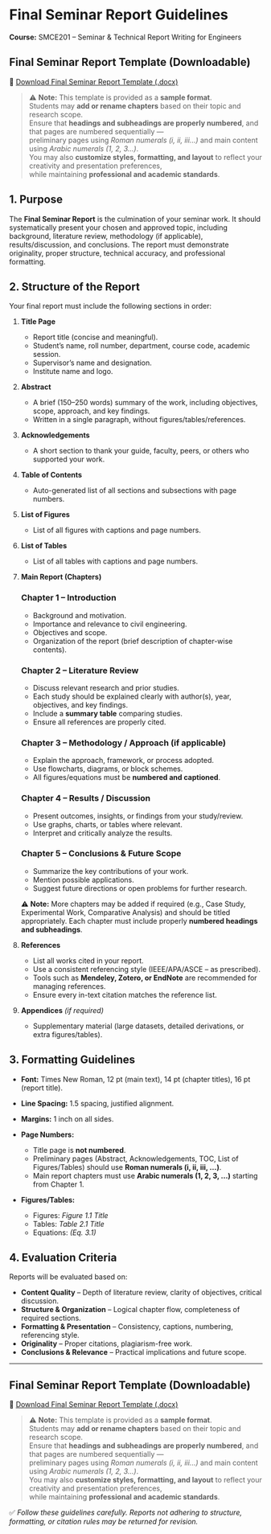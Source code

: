 # Final Seminar Report Guidelines

**Course:** SMCE201 – Seminar & Technical Report Writing for Engineers

## Final Seminar Report Template (Downloadable)

📂 [Download Final Seminar Report Template (.docx)](Seminar_Report_Template.docx)

> ⚠️ **Note:** This template is provided as a **sample format**.  
> Students may **add or rename chapters** based on their topic and research scope.  
> Ensure that **headings and subheadings are properly numbered**, and that pages are numbered sequentially —  
> preliminary pages using *Roman numerals (i, ii, iii...)* and main content using *Arabic numerals (1, 2, 3...)*.  
> You may also **customize styles, formatting, and layout** to reflect your creativity and presentation preferences,  
> while maintaining **professional and academic standards**.

## 1. Purpose

The **Final Seminar Report** is the culmination of your seminar work. It should systematically present your chosen and approved topic, including background, literature review, methodology (if applicable), results/discussion, and conclusions. The report must demonstrate originality, proper structure, technical accuracy, and professional formatting.

## 2. Structure of the Report

Your final report must include the following sections in order:

1. **Title Page**

   * Report title (concise and meaningful).
   * Student’s name, roll number, department, course code, academic session.
   * Supervisor’s name and designation.
   * Institute name and logo.

2. **Abstract**

   * A brief (150–250 words) summary of the work, including objectives, scope, approach, and key findings.
   * Written in a single paragraph, without figures/tables/references.

3. **Acknowledgements**

   * A short section to thank your guide, faculty, peers, or others who supported your work.

4. **Table of Contents**

   * Auto-generated list of all sections and subsections with page numbers.

5. **List of Figures**

   * List of all figures with captions and page numbers.

6. **List of Tables**

   * List of all tables with captions and page numbers.

7. **Main Report (Chapters)**

   ### Chapter 1 – Introduction

   * Background and motivation.
   * Importance and relevance to civil engineering.
   * Objectives and scope.
   * Organization of the report (brief description of chapter-wise contents).

   ### Chapter 2 – Literature Review

   * Discuss relevant research and prior studies.
   * Each study should be explained clearly with author(s), year, objectives, and key findings.
   * Include a **summary table** comparing studies.
   * Ensure all references are properly cited.

   ### Chapter 3 – Methodology / Approach (if applicable)

   * Explain the approach, framework, or process adopted.
   * Use flowcharts, diagrams, or block schemes.
   * All figures/equations must be **numbered and captioned**.

   ### Chapter 4 – Results / Discussion

   * Present outcomes, insights, or findings from your study/review.
   * Use graphs, charts, or tables where relevant.
   * Interpret and critically analyze the results.

   ### Chapter 5 – Conclusions & Future Scope

   * Summarize the key contributions of your work.
   * Mention possible applications.
   * Suggest future directions or open problems for further research.

   ⚠️ **Note:** More chapters may be added if required (e.g., Case Study, Experimental Work, Comparative Analysis) and should be titled appropriately. Each chapter must include properly **numbered headings and subheadings**.

8. **References**

   * List all works cited in your report.
   * Use a consistent referencing style (IEEE/APA/ASCE – as prescribed).
   * Tools such as **Mendeley, Zotero, or EndNote** are recommended for managing references.
   * Ensure every in-text citation matches the reference list.

9. **Appendices** *(if required)*

   * Supplementary material (large datasets, detailed derivations, or extra figures/tables).

## 3. Formatting Guidelines

* **Font:** Times New Roman, 12 pt (main text), 14 pt (chapter titles), 16 pt (report title).
* **Line Spacing:** 1.5 spacing, justified alignment.
* **Margins:** 1 inch on all sides.
* **Page Numbers:**

  * Title page is **not numbered**.
  * Preliminary pages (Abstract, Acknowledgements, TOC, List of Figures/Tables) should use **Roman numerals (i, ii, iii, …)**.
  * Main report chapters must use **Arabic numerals (1, 2, 3, …)** starting from Chapter 1.
* **Figures/Tables:**

  * Figures: *Figure 1.1 Title*
  * Tables: *Table 2.1 Title*
  * Equations: *(Eq. 3.1)*

## 4. Evaluation Criteria

Reports will be evaluated based on:

* **Content Quality** – Depth of literature review, clarity of objectives, critical discussion.
* **Structure & Organization** – Logical chapter flow, completeness of required sections.
* **Formatting & Presentation** – Consistency, captions, numbering, referencing style.
* **Originality** – Proper citations, plagiarism-free work.
* **Conclusions & Relevance** – Practical implications and future scope.

---

## Final Seminar Report Template (Downloadable)

📂 [Download Final Seminar Report Template (.docx)](Seminar_Report_Template.docx)

> ⚠️ **Note:** This template is provided as a **sample format**.  
> Students may **add or rename chapters** based on their topic and research scope.  
> Ensure that **headings and subheadings are properly numbered**, and that pages are numbered sequentially —  
> preliminary pages using *Roman numerals (i, ii, iii...)* and main content using *Arabic numerals (1, 2, 3...)*.  
> You may also **customize styles, formatting, and layout** to reflect your creativity and presentation preferences,  
> while maintaining **professional and academic standards**.

✅ *Follow these guidelines carefully. Reports not adhering to structure, formatting, or citation rules may be returned for revision.*

